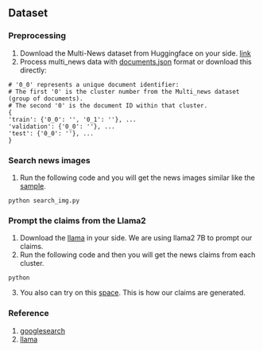 ## Dataset  

### Preprocessing  

1. Download the Multi-News dataset from Huggingface on your side. [link](https://huggingface.co/datasets/alexfabbri/multi_news)
2. Process multi_news data with [documents.json](https://drive.google.com/file/d/1dE_0UmfDH5XggrLWD6xRK09BWIXjRTmc/view?usp=sharing) format or download this directly:

```
# '0_0' represents a unique document identifier:  
# The first '0' is the cluster number from the Multi_news dataset (group of documents).  
# The second '0' is the document ID within that cluster.  
{
'train': {'0_0': '', '0_1': ''}, ...
'validation': {'0_0': ''}, ...
'test': {'0_0': ''}, ...
}
```

### Search news images  

1. Run the following code and you will get the news images similar like the [sample](https://github.com/tingchihc/metasumperceiver/tree/main/dataset/sample).  
```
python search_img.py  
```

### Prompt the claims from the Llama2  

1. Download the [llama](https://github.com/meta-llama/llama) in your side. We are using llama2 7B to prompt our claims.
2. Run the following code and then you will get the news claims from each cluster.
```
python 
```
3. You also can try on this [space](https://huggingface.co/spaces/huggingface-projects/llama-2-7b-chat). This is how our claims are generated.  

### Reference  

1. [googlesearch](https://github.com/Nv7-GitHub/googlesearch)  
2. [llama](https://github.com/meta-llama/llama)  
